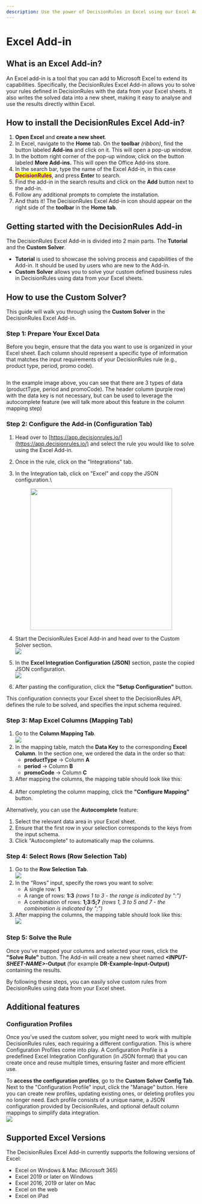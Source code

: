 ```yaml
---
description: Use the power of DecisionRules in Excel using our Excel Add-in.
---
```


# Excel Add-in

## What is an Excel Add-in?

An Excel add-in is a tool that you can add to Microsoft Excel to extend its capabilities. Specifically, the DecisionRules Excel Add-in allows you to solve your rules defined in DecisionRules with the data from your Excel sheets. It also writes the solved data into a new sheet, making it easy to analyse and use the results directly within Excel.

## How to install the DecisionRules Excel Add-in?

1. **Open Excel** and **create a new sheet**.
2. In Excel, navigate to the **Home** tab. On the **toolbar** _(ribbon)_, find the button labeled **Add-ins** and click on it. This will open a pop-up window.
3. In the bottom right corner of the pop-up window, click on the button labeled **More Add-ins.** This will open the Office Add-ins store.
4. In the search bar, type the name of the Excel Add-in, in this case <mark style="color:purple;">**DecisionRules**</mark>, and press **Enter** to search.
5. Find the add-in in the search results and click on the **Add** button next to the add-in.
6. Follow any additional prompts to complete the installation.
7. And thats it! The DecisionRules Excel Add-in icon should appear on the right side of the **toolbar** in the **Home tab**.

## Getting started with the DecisionRules Add-in

The DecisionRules Excel Add-in is divided into 2 main parts. The **Tutorial** and the **Custom Solver**.

* **Tutorial** is used to showcase the solving process and capabilities of the Add-in. It should be used by users who are new to the Add-in.
* **Custom Solver** allows you to solve your custom defined business rules in DecisionRules using data from your Excel sheets.

## How to use the Custom Solver?

This guide will walk you through using the **Custom Solver** in the DecisionRules Excel Add-in.

### Step 1: Prepare Your Excel Data

Before you begin, ensure that the data you want to use is organized in your Excel sheet. Each column should represent a specific type of information that matches the input requirements of your DecisionRules rule (e.g., product type, period, promo code).

<div align="left">

<figure><img src="../.gitbook/assets/image (361).png" alt=""><figcaption></figcaption></figure>

</div>

In the example image above, you can see that there are 3 types of data (productType, period and promoCode). The header column (purple row) with the data key is not necessary, but can be used to leverage the autocomplete feature (we will talk more about this feature in the column mapping step)

### Step 2: Configure the Add-in (Configuration Tab)

1. Head over to [https://app.decisionrules.io/](https://app.decisionrules.io/) and select the rule you would like to solve using the Excel Add-in.
2. Once in the rule, click on the "Integrations" tab.\
   <img src="../.gitbook/assets/image (360).png" alt="" data-size="line">
3.  In the Integration tab, click on "Excel" and copy the JSON configuration.\


    <div align="left">

    <figure><img src="../.gitbook/assets/image (10).png" alt="" width="377"><figcaption></figcaption></figure>

    </div>
4. Start the DecisionRules Excel Add-in and head over to the Custom Solver section.\
   ![](<../.gitbook/assets/image (1).png>)
5. In the **Excel Integration Configuration (JSON)** section, paste the copied  JSON configuration.\
   ![](<../.gitbook/assets/image (12).png>)
6. After pasting the configuration, click the **"Setup Configuration"** button.

This configuration connects your Excel sheet to the DecisionRules API, defines the rule to be solved, and specifies the input schema required.

### Step 3: Map Excel Columns (Mapping Tab)

1. Go to the **Column Mapping Tab**.\
   ![](<../.gitbook/assets/image (2).png>)
2. In the mapping table, match the **Data Key** to the corresponding **Excel Column**. In the section one, we ordered the data in the order so that:
   * **productType** → Column **A**
   * **period** → Column **B**
   * **promoCode** → Column **C**
3. After mapping the columns, the mapping table should look like this:\
   <img src="../.gitbook/assets/image (5).png" alt="" data-size="original">
4. After completing the column mapping, click the **"Configure Mapping"** button.

Alternatively, you can use the **Autocomplete** feature:

1. Select the relevant data area in your Excel sheet.
2. Ensure that the first row in your selection corresponds to the keys from the input schema.
3. Click "Autocomplete" to automatically map the columns.

### Step 4: Select Rows (Row Selection Tab)

1. Go to the **Row Selection Tab**.\
   ![](<../.gitbook/assets/image (6).png>)
2. In the “Rows” input, specify the rows you want to solve:
   * A single row: **1**
   * A range of rows: **1:3** _(rows 1 to 3 - the range is indicated by ":")_
   * A combination of rows: **1;3:5;7** _(rows 1, 3 to 5 and 7 - the combination is indicated by ";")_
3. After mapping the columns, the mapping table should look like this:\
   ![](<../.gitbook/assets/image (8).png>)

### Step 5: Solve the Rule

Once you’ve mapped your columns and selected your rows, click the **"Solve Rule"** button. The Add-in will create a new sheet named _**\<INPUT-SHEET-NAME>**_**-Output** (for example **DR-Example-Input-Output)** containing the results.

By following these steps, you can easily solve custom rules from DecisionRules using data from your Excel sheet.

## Additional features

### Configuration Profiles

Once you’ve used the custom solver, you might need to work with multiple DecisionRules rules, each requiring a different configuration. This is where Configuration Profiles come into play. A Configuration Profile is a predefined Excel Integration Configuration (in JSON format) that you can create once and reuse multiple times, ensuring faster and more efficient use.

To **access the configuration profiles**, go to the **Custom Solver Config Tab**. Next to the "Configuration Profile" input, click the "Manage" button. Here you can create new profiles, updating existing ones, or deleting profiles you no longer need. Each profile consists of a unique name, a JSON configuration provided by DecisionRules, and optional default column mappings to simplify data integration.\
![](<../.gitbook/assets/image (13).png>)

## Supported Excel Versions

The DecisionRules Excel Add-in currently supports the following versions of Excel:

* Excel on Windows & Mac (Microsoft 365)&#x20;
* Excel 2019 or later on Windows&#x20;
* Excel 2016, 2019 or later on Mac&#x20;
* Excel on the web&#x20;
* Excel on iPad





